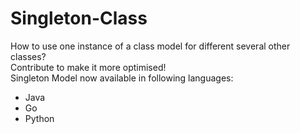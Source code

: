 # Singleton-Class
How to use one instance of a class model for different several other classes?  
Contribute to make it more optimised!  
Singleton Model now available in following languages:
- Java
- Go
- Python
